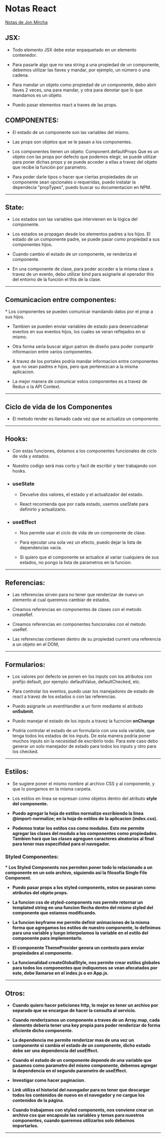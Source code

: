 <h1>Notas React</h1>
<a href="https://jonmircha.com/react">Notas de Jon Mircha</a>

<h2>JSX:</h2>

* Todo elemento JSX debe estar enpaquetado en un elemento contenedor.

* Para pasarle algo que no sea string a una propiedad de un componente, debemos utilizar las llaves y mandar, por ejemplo, un número o una cadena.

* Para mandar un objeto como propiedad de un componente, debo abrir llaves 2 veces, una para mandar, y otra para denotar que lo que mandamos es un objeto.

* Puedo pasar elementos react a traves de las props.

<h2>COMPONENTES:</h2>

* El estado de un componente son las variables del mismo.

* Las props son objetos que se le pasan a los componentes.

* Los componentes tienen un objeto: Component.defaultProps   Que es un objeto con las props por defecto que podemos elegir, se puede utilizar para poner dichas props y se puede acceder a ellas a travez del objeto que recibe la función por parametro.

* Para poder darle tipos o hacer que ciertas propiedades de un componente sean opcionales o requeridas, puedo instalar la dependecia "propTypes", puedo buscar su documentacion en NPM.

<hr>

<h2>State:</h2>

* Los estados son las variables que intervienen en la lógica del componente.

* Los estados se propagan desde los elementos padres a los hijos. El estado de un componente padre, se puede pasar como propiedad a sus componentes hijos.

* Cuando cambio el estado de un componente, se renderiza el componente. 

* En una componente de clase, para poder acceder a la misma clase a travez de un evento, debo utilizar bind para asignarle al operador this del entorno de la función el this de la clase. 

<hr>

<h2>Comunicacion entre componentes:</h2>
* Los componentes se pueden comunicar mandando datos por el prop a sus hijos.

* Tambien se pueden enviar variables de estado para desencadenar eventos en sus eventos hijos, los cuales se veran reflejados en si mismo.

* Otra forma sería buscar algun patron de diseño para poder compartir informacion entre varios componentes.

* A travez de los portales podría mandar informacion entre componentes que no sean padres e hijos, pero que pertenezcan a la misma aplicacion.

* La mejor manera de comunicar estos componentes es a travez de Redux o la API Context.

<hr>

<h2>Ciclo de vida de los Componentes</h2>

* El metodo render es llamado cada vez que se actualiza un componente.

<hr>

<h2>Hooks:</h2>

* Con estas funciones, dotamos a los componentes funcionales de ciclo de vida y estados.

* Nuestro codigo será mas corto y facil de escribir y leer trabajando con hooks.

* <h3>useState</h3>

  * Devuelve dos valores, el estado y el actualizador del estado.

  * React recomienda que por cada estado, usemos useState para definirlo y actualizarlo.

* <h3>useEffect</h3>
  
  * Nos permite usar el ciclo de vida de un componente de clase.

  * Para ejecutar una sola vez un efecto, puedo dejar la lista de dependencias vacía.

  * Si quiero que el componente se actualice al variar cualquiera de sus estados, no pongo la lista de parametros en la funcion.

<hr>

<h2>Referencias:</h2>

* Las referencias sirven para no tener que renderizar de nuevo un elemento al cual queremos cambiar de estados.

* Creamos referencias en componentes de clases con el metodo createRef.

* Creamos referencias en componentes funcionales con el metodo useRef.

* Las referencias contienen dentro de su propiedad current una referencia a un objeto en el DOM, 

<hr>

<h2>Formularios:</h2>

* Los valores por defecto se ponen en los inputs con los atributos con prefijo default, por ejemplo: defaultValue, defaultChecked, etc.

* Para controlar los eventos, puedo usar los manejadores de estado de react a travez de los estados o con las referencias.

* Puedo asignarle un eventHandler a un form mediante el atributo <b>onSubmit</b>.

* Puedo manejar el estado de los inputs a travez la fucncion <b>onChange</b>

* Podría controlar el estado de un formulario con una sola variable, que tenga todos los estados de los inputs. De esta manera podría poner muchos inputs sin la necesidad de escribirlo todo. Para este caso debo generar un solo manejador de estado para todos los inputs y otro para los checked.

<hr>

<h2>Estilos:</h2>

* Se sugiere poner el mismo nombre al archivo CSS y al componente, y que lo pongamos en la misma carpeta.

* Los estilos en linea se expresan como objetos dentro del atributo <b>style<b> del componente.

* Puedo agregar la hoja de estilos normalize escribiendo la linea <b>@import-normalize;</b> en la hoja de estilos de la aplicacion (index.css).

* Podemos tratar los estilos css como modulos. Esto me permite agregar las clases del modulo a los componentes como propiedades. Tambien hará que las clases agreguen caracteres aleatorios al final para tener mas especifidad para el navegador.

<h3>Styled Componentes:</h3>
  * Los Styled Components nos permiten poner todo lo relacionado a un componente en un solo archivo, siguiendo así la filosofía <b>Single File Component</b>.

  * Puedo pasar props a los styled components, estos se pasaran como atributos del objeto props.

  * La funcion css de styled-components nos permite retornar un templated string en una funcion flecha dentro del mismo styled del componente que estamos modificando.

  * La funcion keyframe me permite definir animaciones de la misma forma que agregamos los estilos de nuestro componente, lo definimos para una variable y luego interpolamos la variable en el estilo del componente para implementarlo.

  * El componente ThemeProvider genera un contexto para enviar propiedades al componente.

  * La funcionalidad createGlobalStyle, nos permite crear estilos globales para todos los componentes que indiquemos se vean afecatados por este, debe llamarse en el index.js o en App.js.


<hr>

<h2>Otros:</h2>

* Cuando quiero hacer peticiones http, lo mejor es tener un archivo por separado que se encargue de hacer la consulta al servicio.

* Cuando renderizamos un componente a traves de un Array.map, cada elemento debería tener una key propia para poder renderizar de forma eficiente dicho componente.

* La dependencia me permite renderizar mas de una vez un componente si cambia el estado de un componente, dicho estado debe ser una dependencia del useEffect.

* Cuando el estado de un componente depende de una variable que pasamos como parametro del mismo componente, debemos agregar la dependencia en el segundo parametro de useEffect.

* Investigar como hacer paginacion.

* Link utiliza el historial del navegador para no tener que descargar todos los contenidos de nuevo en el navegador y no cargue los contenidos de la página.

* Cuando trabajamos con styled components, nos conviene crear un archivo css que encapsule las variables y temas para nuestros componentes, cuando queremos utilizarlos solo debemos importarlos.
<hr>